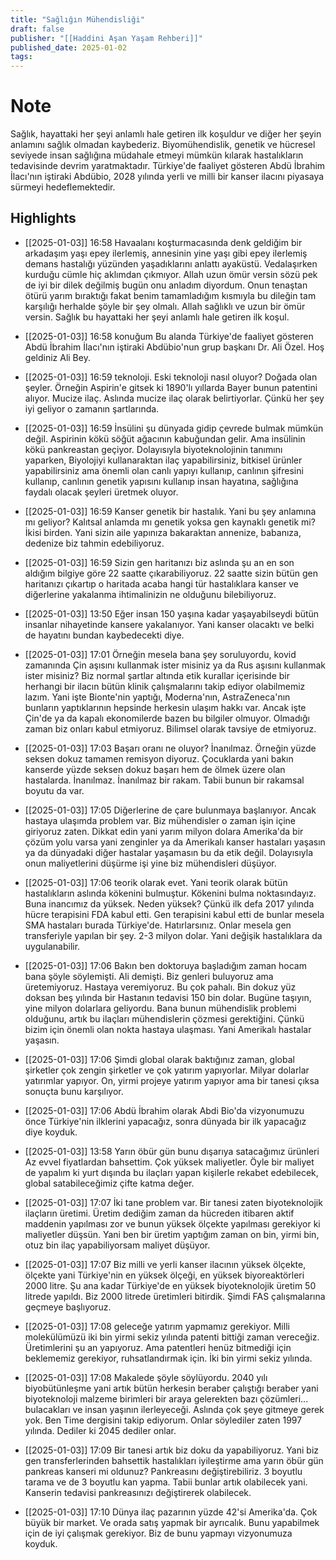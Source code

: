 ```yaml
---
title: "Sağlığın Mühendisliği"
draft: false
publisher: "[[Haddini Aşan Yaşam Rehberi]]"
published_date: 2025-01-02
tags:
---
```

# Note
 Sağlık, hayattaki her şeyi anlamlı hale getiren ilk koşuldur ve diğer her şeyin anlamını sağlık olmadan kaybederiz.
Biyomühendislik, genetik ve hücresel seviyede insan sağlığına müdahale etmeyi mümkün kılarak hastalıkların tedavisinde devrim yaratmaktadır.
Türkiye'de faaliyet gösteren Abdü İbrahim İlacı'nın iştiraki Abdübio, 2028 yılında yerli ve milli bir kanser ilacını piyasaya sürmeyi hedeflemektedir.


## Highlights
* [[2025-01-03]] 16:58  Havaalanı koşturmacasında denk geldiğim bir arkadaşım yaşı epey ilerlemiş, annesinin yine yaşı gibi epey ilerlemiş demans hastalığı yüzünden yaşadıklarını anlattı ayaküstü. Vedalaşırken kurduğu cümle hiç aklımdan çıkmıyor. Allah uzun ömür versin sözü pek de iyi bir dilek değilmiş bugün onu anladım diyordum. Onun tenaştan ötürü yarım bıraktığı fakat benim tamamladığım kısmıyla bu dileğin tam karşılığı herhalde şöyle bir şey olmalı. Allah sağlıklı ve uzun bir ömür versin. Sağlık bu hayattaki her şeyi anlamlı hale getiren ilk koşul.

* [[2025-01-03]] 16:58  konuğum Bu alanda Türkiye'de faaliyet gösteren Abdü İbrahim İlacı'nın iştiraki Abdübio'nun grup başkanı Dr. Ali Özel. Hoş geldiniz Ali Bey.

* [[2025-01-03]] 16:59  teknoloji. Eski teknoloji nasıl oluyor? Doğada olan şeyler. Örneğin Aspirin'e gitsek ki 1890'lı yıllarda Bayer bunun patentini alıyor. Mucize ilaç. Aslında mucize ilaç olarak belirtiyorlar. Çünkü her şey iyi geliyor o zamanın şartlarında.

* [[2025-01-03]] 16:59  İnsülini şu dünyada gidip çevrede bulmak mümkün değil. Aspirinin kökü söğüt ağacının kabuğundan gelir. Ama insülinin kökü pankreastan geçiyor. Dolayısıyla biyoteknolojinin tanımını yaparken, Biyolojiyi kullanaraktan ilaç yapabilirsiniz, bitkisel ürünler yapabilirsiniz ama önemli olan canlı yapıyı kullanıp, canlının şifresini kullanıp, canlının genetik yapısını kullanıp insan hayatına, sağlığına faydalı olacak şeyleri üretmek oluyor.

* [[2025-01-03]] 16:59  Kanser genetik bir hastalık. Yani bu şey anlamına mı geliyor? Kalıtsal anlamda mı genetik yoksa gen kaynaklı genetik mi? İkisi birden. Yani sizin aile yapınıza bakaraktan annenize, babanıza, dedenize biz tahmin edebiliyoruz.

* [[2025-01-03]] 16:59  Sizin gen haritanızı biz aslında şu an en son aldığım bilgiye göre 22 saatte çıkarabiliyoruz. 22 saatte sizin bütün gen haritanızı çıkartıp o haritada acaba hangi tür hastalıklara kanser ve diğerlerine yakalanma ihtimalinizin ne olduğunu bilebiliyoruz.

* [[2025-01-03]] 13:50  Eğer insan 150 yaşına kadar yaşayabilseydi bütün insanlar nihayetinde kansere yakalanıyor. Yani kanser olacaktı ve belki de hayatını bundan kaybedecekti diye.

* [[2025-01-03]] 17:01  Örneğin mesela bana şey soruluyordu, kovid zamanında Çin aşısını kullanmak ister misiniz ya da Rus aşısını kullanmak ister misiniz? Biz normal şartlar altında etik kurallar içerisinde bir herhangi bir ilacın bütün klinik çalışmalarını takip ediyor olabilmemiz lazım. Yani işte Bionte'nin yaptığı, Moderna'nın, AstraZeneca'nın bunların yaptıklarının hepsinde herkesin ulaşım hakkı var. Ancak işte Çin'de ya da kapalı ekonomilerde bazen bu bilgiler olmuyor. Olmadığı zaman biz onları kabul etmiyoruz. Bilimsel olarak tavsiye de etmiyoruz.

* [[2025-01-03]] 17:03  Başarı oranı ne oluyor? İnanılmaz. Örneğin yüzde seksen dokuz tamamen remisyon diyoruz. Çocuklarda yani bakın kanserde yüzde seksen dokuz başarı hem de ölmek üzere olan hastalarda. İnanılmaz. İnanılmaz bir rakam. Tabii bunun bir rakamsal boyutu da var.

* [[2025-01-03]] 17:05  Diğerlerine de çare bulunmaya başlanıyor. Ancak hastaya ulaşımda problem var. Biz mühendisler o zaman işin içine giriyoruz zaten. Dikkat edin yani yarım milyon dolara Amerika'da bir çözüm yolu varsa yani zenginler ya da Amerikalı kanser hastaları yaşasın ya da dünyadaki diğer hastalar yaşamasın bu da etik değil. Dolayısıyla onun maliyetlerini düşürme işi yine biz mühendisleri düşüyor.

* [[2025-01-03]] 17:06  teorik olarak evet. Yani teorik olarak bütün hastalıkların aslında kökenini bulmuştur. Kökenini bulma noktasındayız. Buna inancımız da yüksek. Neden yüksek? Çünkü ilk defa 2017 yılında hücre terapisini FDA kabul etti. Gen terapisini kabul etti de bunlar mesela SMA hastaları burada Türkiye'de. Hatırlarsınız. Onlar mesela gen transferiyle yapılan bir şey. 2-3 milyon dolar. Yani değişik hastalıklara da uygulanabilir.

* [[2025-01-03]] 17:06  Bakın ben doktoruya başladığım zaman hocam bana şöyle söylemişti. Ali demişti. Biz genleri buluyoruz ama üretemiyoruz. Hastaya veremiyoruz. Bu çok pahalı. Bin dokuz yüz doksan beş yılında bir Hastanın tedavisi 150 bin dolar. Bugüne taşıyın, yine milyon dolarlara geliyordu. Bana bunun mühendislik problemi olduğunu, artık bu ilaçları mühendislerin çözmesi gerektiğini. Çünkü bizim için önemli olan nokta hastaya ulaşması. Yani Amerikalı hastalar yaşasın.

* [[2025-01-03]] 17:06  Şimdi global olarak baktığınız zaman, global şirketler çok zengin şirketler ve çok yatırım yapıyorlar. Milyar dolarlar yatırımlar yapıyor. On, yirmi projeye yatırım yapıyor ama bir tanesi çıksa sonuçta bunu karşılıyor.

* [[2025-01-03]] 17:06  Abdü İbrahim olarak Abdi Bio'da vizyonumuzu önce Türkiye'nin ilklerini yapacağız, sonra dünyada bir ilk yapacağız diye koyduk.

* [[2025-01-03]] 13:58  Yarın öbür gün bunu dışarıya satacağımız ürünleri Az evvel fiyatlardan bahsettim. Çok yüksek maliyetler. Öyle bir maliyet de yapalım ki yurt dışında bu ilaçları yapan kişilerle rekabet edebilecek, global satabileceğimiz çifte katma değer.

* [[2025-01-03]] 17:07  İki tane problem var. Bir tanesi zaten biyoteknolojik ilaçların üretimi. Üretim dediğim zaman da hücreden itibaren aktif maddenin yapılması zor ve bunun yüksek ölçekte yapılması gerekiyor ki maliyetler düşsün. Yani ben bir üretim yaptığım zaman on bin, yirmi bin, otuz bin ilaç yapabiliyorsam maliyet düşüyor.

* [[2025-01-03]] 17:07  Biz milli ve yerli kanser ilacının yüksek ölçekte, ölçekte yani Türkiye'nin en yüksek ölçeği, en yüksek biyoreaktörleri 2000 litre. Şu ana kadar Türkiye'de en yüksek biyoteknolojik üretim 50 litrede yapıldı. Biz 2000 litrede üretimleri bitirdik. Şimdi FAS çalışmalarına geçmeye başlıyoruz.

* [[2025-01-03]] 17:08  geleceğe yatırım yapmamız gerekiyor. Milli molekülümüzü iki bin yirmi sekiz yılında patenti bittiği zaman vereceğiz. Üretimlerini şu an yapıyoruz. Ama patentleri henüz bitmediği için beklememiz gerekiyor, ruhsatlandırmak için. İki bin yirmi sekiz yılında.

* [[2025-01-03]] 17:08  Makalede şöyle söylüyordu. 2040 yılı biyobütünleşme yani artık bütün herkesin beraber çalıştığı beraber yani biyoteknoloji malzeme birimleri bir araya gelerekten bazı çözümleri... bulacakları ve insan yaşının ilerleyeceği. Aslında çok şeye gitmeye gerek yok. Ben Time dergisini takip ediyorum. Onlar söylediler zaten 1997 yılında. Dediler ki 2045 dediler onlar.

* [[2025-01-03]] 17:09  Bir tanesi artık biz doku da yapabiliyoruz. Yani biz gen transferlerinden bahsettik hastalıkları iyileştirme ama yarın öbür gün pankreas kanseri mi oldunuz? Pankreasını değiştirebiliriz. 3 boyutlu tarama ve de 3 boyutlu kan yapma. Tabii bunlar artık olabilecek yani. Kanserin tedavisi pankreasınızı değiştirerek olabilecek.

* [[2025-01-03]] 17:10  Dünya ilaç pazarının yüzde 42'si Amerika'da. Çok büyük bir market. Ve orada satış yapmak bir ayrıcalık. Bunu yapabilmek için de iyi çalışmak gerekiyor. Biz de bunu yapmayı vizyonumuza koyduk.

